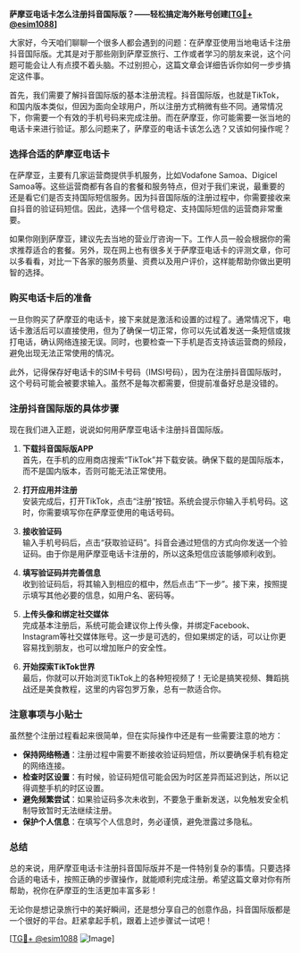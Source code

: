 **萨摩亚电话卡怎么注册抖音国际版？——轻松搞定海外账号创建[[TG💪+ @esim1088](https://t.me/s/esim1088)]**

大家好，今天咱们聊聊一个很多人都会遇到的问题：在萨摩亚使用当地电话卡注册抖音国际版。尤其是对于那些刚到萨摩亚旅行、工作或者学习的朋友来说，这个问题可能会让人有点摸不着头脑。不过别担心，这篇文章会详细告诉你如何一步步搞定这件事。

首先，我们需要了解抖音国际版的基本注册流程。抖音国际版，也就是TikTok，和国内版本类似，但因为面向全球用户，所以注册方式稍微有些不同。通常情况下，你需要一个有效的手机号码来完成注册。而在萨摩亚，你可能需要一张当地的电话卡来进行验证。那么问题来了，萨摩亚的电话卡该怎么选？又该如何操作呢？

### 选择合适的萨摩亚电话卡

在萨摩亚，主要有几家运营商提供手机服务，比如Vodafone Samoa、Digicel Samoa等。这些运营商都有各自的套餐和服务特点，但对于我们来说，最重要的还是看它们是否支持国际短信服务。因为抖音国际版的注册过程中，你需要接收来自抖音的验证码短信。因此，选择一个信号稳定、支持国际短信的运营商非常重要。

如果你刚到萨摩亚，建议先去当地的营业厅咨询一下。工作人员一般会根据你的需求推荐适合的套餐。另外，现在网上也有很多关于萨摩亚电话卡的评测文章，你可以多看看，对比一下各家的服务质量、资费以及用户评价，这样能帮助你做出更明智的选择。

### 购买电话卡后的准备

一旦你购买了萨摩亚的电话卡，接下来就是激活和设置的过程了。通常情况下，电话卡激活后可以直接使用，但为了确保一切正常，你可以先试着发送一条短信或拨打电话，确认网络连接无误。同时，也要检查一下手机是否支持该运营商的频段，避免出现无法正常使用的情况。

此外，记得保存好电话卡的SIM卡号码（IMSI号码），因为在注册抖音国际版时，这个号码可能会被要求输入。虽然不是每次都需要，但提前准备好总是没错的。

### 注册抖音国际版的具体步骤

现在我们进入正题，说说如何用萨摩亚电话卡注册抖音国际版。

1. **下载抖音国际版APP**  
   首先，在手机的应用商店搜索“TikTok”并下载安装。确保下载的是国际版本，而不是国内版本，否则可能无法正常使用。

2. **打开应用并注册**  
   安装完成后，打开TikTok，点击“注册”按钮。系统会提示你输入手机号码。这时，你需要填写你在萨摩亚使用的电话号码。

3. **接收验证码**  
   输入手机号码后，点击“获取验证码”。抖音会通过短信的方式向你发送一个验证码。由于你是用萨摩亚电话卡注册的，所以这条短信应该能够顺利收到。

4. **填写验证码并完善信息**  
   收到验证码后，将其输入到相应的框中，然后点击“下一步”。接下来，按照提示填写其他必要的信息，如用户名、密码等。

5. **上传头像和绑定社交媒体**  
   完成基本注册后，系统可能会建议你上传头像，并绑定Facebook、Instagram等社交媒体账号。这一步是可选的，但如果绑定的话，可以让你更容易找到朋友，也可以增加账户的安全性。

6. **开始探索TikTok世界**  
   最后，你就可以开始浏览TikTok上的各种短视频了！无论是搞笑视频、舞蹈挑战还是美食教程，这里的内容包罗万象，总有一款适合你。

### 注意事项与小贴士

虽然整个注册过程看起来很简单，但在实际操作中还是有一些需要注意的地方：

- **保持网络畅通**：注册过程中需要不断接收验证码短信，所以要确保手机有稳定的网络连接。
- **检查时区设置**：有时候，验证码短信可能会因为时区差异而延迟到达，所以记得调整手机的时区设置。
- **避免频繁尝试**：如果验证码多次未收到，不要急于重新发送，以免触发安全机制导致暂时无法继续注册。
- **保护个人信息**：在填写个人信息时，务必谨慎，避免泄露过多隐私。

### 总结

总的来说，用萨摩亚电话卡注册抖音国际版并不是一件特别复杂的事情。只要选择合适的电话卡，按照正确的步骤操作，就能顺利完成注册。希望这篇文章对你有所帮助，祝你在萨摩亚的生活更加丰富多彩！

无论你是想记录旅行中的美好瞬间，还是想分享自己的创意作品，抖音国际版都是一个很好的平台。赶紧拿起手机，跟着上述步骤试一试吧！

[[TG💪+ @esim1088](https://t.me/s/esim1088) ![Image](https://i.postimg.cc/4NQfJmqS/Snipaste-2025-05-13-00-14-12.png)]